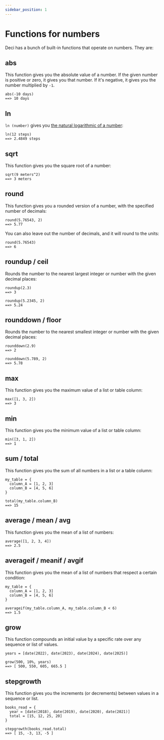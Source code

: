 ```yaml
---
sidebar_position: 1
---
```


# Functions for numbers

Deci has a bunch of built-in functions that operate on numbers. They are:

## abs

This function gives you the absolute value of a number. If the given number is positive or zero, it gives you that number. If it's negative, it gives you the number multiplied by `-1`.

```deci live
abs(-10 days)
==> 10 days
```

## ln

`ln (number)` gives you [the natural logarithmic of a number](https://en.wikipedia.org/wiki/Natural_logarithm):

```deci live
ln(12 steps)
==> 2.4849 steps
```

## sqrt

This function gives you the square root of a number:

```deci live
sqrt(9 meters^2)
==> 3 meters
```

## round

This function gives you a rounded version of a number, with the specified number of decimals:

```deci live
round(5.76543, 2)
==> 5.77
```

You can also leave out the number of decimals, and it will round to the units:

```deci live
round(5.76543)
==> 6
```

## roundup / ceil

Rounds the number to the nearest largest integer or number with the given decimal places:

```deci live
roundup(2.3)
==> 3
```

```deci live
roundup(5.2345, 2)
==> 5.24
```

## rounddown / floor

Rounds the number to the nearest smallest integer or number with the given decimal places:

```deci live
rounddown(2.9)
==> 2
```

```deci live
rounddown(5.789, 2)
==> 5.78
```

## max

This function gives you the maximum value of a list or table column:

```deci live
max([1, 3, 2])
==> 3
```

## min

This function gives you the minimum value of a list or table column:

```deci live
min([3, 1, 2])
==> 1
```

## sum / total

This function gives you the sum of all numbers in a list or a table column:

```deci live
my_table = {
  column_A = [1, 2, 3]
  column_B = [4, 5, 6]
}

total(my_table.column_B)
==> 15
```

## average / mean / avg

This function gives you the mean of a list of numbers:

```deci live
average([1, 2, 3, 4])
==> 2.5
```

## averageif / meanif / avgif

This function gives you the mean of a list of numbers that respect a certain condition:

```deci live
my_table = {
  column_A = [1, 2, 3]
  column_B = [4, 5, 6]
}

averageif(my_table.column_A, my_table.column_B < 6)
==> 1.5
```

## grow

This function compounds an initial value by a specific rate over any sequence or list of values.

```deci live
years = [date(2022), date(2023), date(2024), date(2025)]

grow(500, 10%, years)
==> [ 500, 550, 605, 665.5 ]
```

## stepgrowth

This function gives you the increments (or decrements) between values in a sequence or list.

```deci live
books_read = {
  year = [date(2018), date(2019), date(2020), date(2021)]
  total = [15, 12, 25, 20]
}

stepgrowth(books_read.total)
==> [ 15, -3, 13, -5 ]
```
